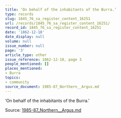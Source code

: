 ```yaml
---
title: ‘On behalf of the inhabitants of the Burra.’
type: records
slug: 1845_76_sa_register_content_16251
url: /records/1845_76_sa_register_content_16251/
record_id: 1845_76_sa_register_content_16251
date: '1862-12-18'
date_display: null
volume: null
issue_number: null
page: '3'
article_type: other
issue_reference: 1862-12-18, page 3
people_mentioned: []
places_mentioned:
- Burra
topics:
- community
source_document: 1985-87_Northern__Argus.md
---
```


‘On behalf of the inhabitants of the Burra.’


Source: [1985-87_Northern__Argus.md](/downloads/markdown/1985-87_Northern__Argus.md)

